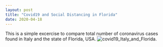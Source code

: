 ```yaml
---
layout: post
title: "Covid19 and Social Distancing in Florida"
date: 2020-04-18
---
```


This is a simple excercise to compare total number of coronavirus cases found in Italy and the state of Florida, USA.
![covid19_Italy_and_Florida](/_post/covid19.png).
